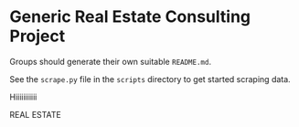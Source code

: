 # Generic Real Estate Consulting Project
Groups should generate their own suitable `README.md`.

See the `scrape.py` file in the `scripts` directory to get started scraping data. 

Hiiiiiiiiiii

REAL ESTATE

